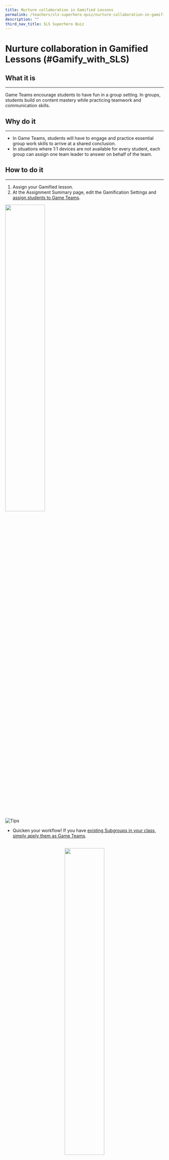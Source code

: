 ```yaml
---
title: Nurture collaboration in Gamified Lessons
permalink: /teachers/sls-superhero-quiz/nurture-collaboration-in-gamified-lessons/
description: ""
third_nav_title: SLS Superhero Quiz
---
```

<h1 class="page-title">Nurture collaboration in Gamified Lessons (#Gamify_with_SLS)</h1>

<div>
  <h2>What it is</h2>
  <hr>
  <p>Game Teams encourage students to have fun in a group setting. In groups, students build on content mastery while practicing teamwork and communication skills.</p>
  
  <h2>Why do it</h2>
  <hr>
  <ul>
    <li>In Game Teams, students will have to engage and practice essential group work skills to arrive at a shared conclusion.</li>
    <li>In situations where 1:1 devices are not available for every student, each group can assign one team leader to answer on behalf of the team.</li>
  </ul>
  
  <h2>How to do it</h2>
  <hr>
  <ol>
    <li>Assign your Gamified lesson.</li>
    <li>At the Assignment Summary page, edit the Gamification Settings and <a target="_blank" href="https://www.learning.moe.edu.sg/sls/teachers/user-guide/vle/teacher/LessonManagement/GameTeams.html">assign students to Game Teams</a>.</li>
  </ol>
	
  <a target="_blank" href="../../media/images/UpdatedAssets/2Teacher/Nurture.png"> <img width="50%" src="../../media/images/UpdatedAssets/2Teacher/Nurture.png"></a>
<br>
<img alt="Tips" src="../../assets/icons/indicative/32px/Bulb32.svg">

<ul>
      <li>Quicken your workflow! If you have <a target="_blank" href="https://www.learning.moe.edu.sg/sls/teachers/user-guide/vle/teacher/AssignmentFeedback/CreateTeams.html">existing Subgroups in your class, simply apply them as Game Teams</a>.</li>
    </ul>
    <br>
    <div style="text-align:center;">
      <a target="_blank" href="../../media/images/UpdatedAssets/2Teacher/Nurture2.png"> <img width="50%" src="../../media/images/UpdatedAssets/2Teacher/Nurture2.png"></a>
    </div>
  </div>
